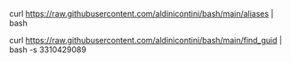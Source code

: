 
curl https://raw.githubusercontent.com/aldinicontini/bash/main/aliases | bash

curl https://raw.githubusercontent.com/aldinicontini/bash/main/find_guid | bash -s 3310429089
